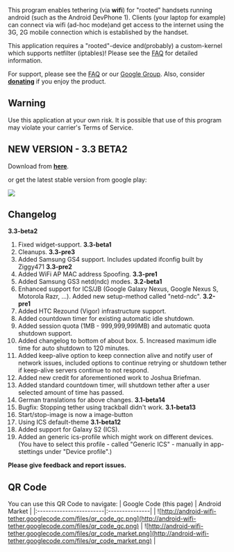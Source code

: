 This program enables tethering (via **wifi**) for "rooted" handsets running android (such as the Android DevPhone 1). Clients (your laptop for example) can connect via wifi (ad-hoc mode)and get access to the internet using the 3G, 2G mobile connection which is established by the handset.

This application requires a "rooted"-device and(probably) a custom-kernel which supports netfilter (iptables)! Please see the [FAQ](http://code.google.com/p/android-wifi-tether/wiki/FAQ) for detailed information.

For support, please see the [FAQ](http://code.google.com/p/android-wifi-tether/wiki/FAQ) or our [Google Group](http://groups.google.com/group/android-wifi-tether). Also, consider **[donating](https://code.google.com/p/android-wifi-tether/wiki/Donate)** if you enjoy the product.

## Warning ##
Use this application at your own risk. It is possible that use of this program may violate your carrier's Terms of Service.

## NEW VERSION - 3.3 BETA2 ##

Download from **[here](https://android-wifi-tether.googlecode.com/files/wifi_tether_v3_3-beta2.apk)**.
![![](http://android-wifi-tether.googlecode.com/files/tether_1024.png)](http://android-wifi-tether.googlecode.com/files/tether_1024.png)

or get the latest stable version from google play:

[![](http://www.android.com/images/brand/get_it_on_play_logo_large.png)](http://play.google.com/store/apps/details?id=com.googlecode.android.wifi.tether)


## Changelog ##
**3.3-beta2**
  1. Fixed widget-support.
**3.3-beta1**
  1. Cleanups.
**3.3-pre3**
  1. Added Samsung GS4 support. Includes updated ifconfig built by Ziggy471
**3.3-pre2**
  1. Added WiFi AP MAC address Spoofing.
**3.3-pre1**
  1. Added Samsung GS3 netd(ndc) modes.
**3.2-beta1**
  1. Enhanced support for ICS/JB (Google Galaxy Nexus, Google Nexus S, Motorola Razr, ...). Added new setup-method called "netd-ndc".
**3.2-pre1**
  1. Added HTC Rezound (Vigor) infrastructure support.
  1. Added countdown timer for existing automatic idle shutdown.
  1. Added session quota (1MB - 999,999,999MB) and automatic quota shutdown support.
  1. Added changelog to bottom of about box. 5. Increased maximum idle time for auto shutdown to 120 minutes.
  1. Added keep-alive option to keep connection alive and notify user of network issues, included options to continue retrying or shutdown tether if keep-alive servers continue to not respond.
  1. Added new credit for aforementioned work to Joshua Briefman.
  1. Added standard countdown timer, will shutdown tether after a user selected amount of time has passed.
  1. German translations for above changes.
**3.1-beta14**
  1. Bugfix: Stopping tether using trackball didn't work.
**3.1-beta13**
  1. Start/stop-image is now a image-button
  1. Using ICS default-theme
**3.1-beta12**
  1. Added support for Galaxy S2 (ICS).
  1. Added an generic ics-profile which might work on different devices. (You have to select this profile - called "Generic ICS" - manually in app-stettings under "Device profile".)

**Please give feedback and report issues.**

## QR Code ##
You can use this QR Code to navigate:
| Google Code (this page) | Android Market |
|:------------------------|:---------------|
| ![http://android-wifi-tether.googlecode.com/files/qr_code_gc.png](http://android-wifi-tether.googlecode.com/files/qr_code_gc.png) | ![http://android-wifi-tether.googlecode.com/files/qr_code_market.png](http://android-wifi-tether.googlecode.com/files/qr_code_market.png) |
